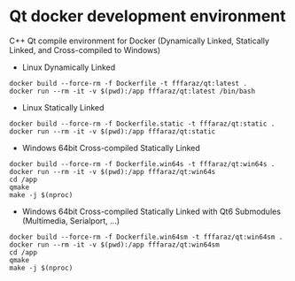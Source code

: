 # Qt docker development environment
C++ Qt compile environment for Docker (Dynamically Linked, Statically Linked, and Cross-compiled to Windows)

* Linux Dynamically Linked
```
docker build --force-rm -f Dockerfile -t fffaraz/qt:latest .
docker run --rm -it -v $(pwd):/app fffaraz/qt:latest /bin/bash
```

* Linux Statically Linked
```
docker build --force-rm -f Dockerfile.static -t fffaraz/qt:static .
docker run --rm -it -v $(pwd):/app fffaraz/qt:static
```

* Windows 64bit Cross-compiled Statically Linked
```
docker build --force-rm -f Dockerfile.win64s -t fffaraz/qt:win64s .
docker run --rm -it -v $(pwd):/app fffaraz/qt:win64s
cd /app
qmake
make -j $(nproc)
```

* Windows 64bit Cross-compiled Statically Linked with Qt6 Submodules (Multimedia, Serialport, ...)
```
docker build --force-rm -f Dockerfile.win64sm -t fffaraz/qt:win64sm .
docker run --rm -it -v $(pwd):/app fffaraz/qt:win64sm
cd /app
qmake
make -j $(nproc)
```

